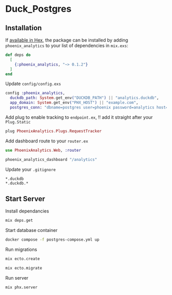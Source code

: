 # Duck_Postgres

## Installation

If [available in Hex](https://hex.pm/packages/phoenix_analytics), the package can be installed
by adding `phoenix_analytics` to your list of dependencies in `mix.exs`:

```elixir
def deps do
  [
    {:phoenix_analytics, "~> 0.1.2"}
  ]
end
```

Update `config/config.exs`

```exs
config :phoenix_analytics,
  duckdb_path: System.get_env("DUCKDB_PATH") || "analytics.duckdb",
  app_domain: System.get_env("PHX_HOST") || "example.com",
  postgres_conn: "dbname=postgres user=phoenix password=analytics host=localhost"
```

Add plug to enable tracking to `endpoint.ex`, ‼️ add it straight after your `Plug.Static`

```elixir
plug PhoenixAnalytics.Plugs.RequestTracker
```

Add dashboard route to your `router.ex`

```elixir
use PhoenixAnalytics.Web, :router

phoenix_analytics_dashboard "/analytics"
```

Update your `.gitignore`

```.gitignore
*.duckdb
*.duckdb.*
```

## Start Server

Install dependancies

```sh
mix deps.get
```

Start database container

```sh
docker compose -f postgres-compose.yml up
```

Run migrations

```sh
mix ecto.create

mix ecto.migrate
```

Run server

```sh
mix phx.server
```

